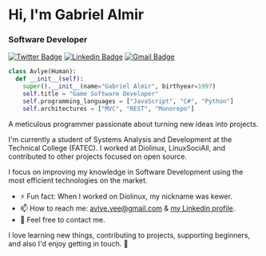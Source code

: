 # Hi, I'm Gabriel Almir

### Software Developer

[![Twitter Badge](https://img.shields.io/badge/-@avlye_me-00a1f4?style=flat-square&labelColor=ab0387&logo=twitter&logoColor=white&link=https://twitter.com/avlyev)](https://twitter.com/avlye_me)
[![Linkedin Badge](https://img.shields.io/badge/-avlye-00a1f4?style=flat-square&labelColor=ab0387&logo=Linkedin&logoColor=white&link=https://www.linkedin.com/in/avlye/)](https://www.linkedin.com/in/avlye/) 
[![Gmail Badge](https://img.shields.io/badge/-avlye.vee@gmail.com-00a1f4?style=flat-square&logo=Gmail&labelColor=ab0387&logoColor=white&link=mailto:avlye.vee@gmail.com)](mailto:avlye.vee@gmail.com)

```python
class Avlye(Human):
  def __init__(self):
    super().__init__(name="Gabriel Almir", birthyear=1997)
    self.title = "Game Software Developer"
    self.programming_languages = ["JavaScript", "C#", "Python"]
    self.architectures = ["MVC", "REST", "Monorepo"]    
```

A meticulous programmer passionate about turning new ideas into projects.

I'm currently a student of Systems Analysis and Development at the Technical College (FATEC). 
I worked at Diolinux, LinuxSociAll, and contributed to other projects focused on open source.

I focus on improving my knowledge in Software Development using the most efficient technologies on the market.

[comment]: <> (- 🌱 Learning: React Native)
- ⚡ Fun fact: When I worked on Diolinux, my nickname was kewer.
- 📫 How to reach me: [avlye.vee@gmail.com](mailto:avlye.me@gmail.com) & [my Linkedin profile](https://www.linkedin.com/in/avlye/).
- 💬 Feel free to contact me.

I love learning new things, contributing to projects, supporting beginners, and also I'd enjoy getting in touch. 💬 



